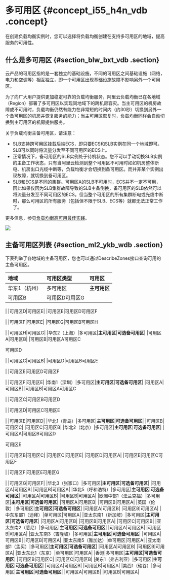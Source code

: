 # 多可用区 {#concept_i55_h4n_vdb .concept}

在创建负载均衡实例时，您可以选择将负载均衡创建在支持多可用区的地域，提高服务的可用性。

## 什么是多可用区 {#section_blw_bxt_vdb .section}

云产品的可用区指的是一套独立的基础设施，不同的可用区之间基础设施（网络，电力和空调等）相互独立，即一个可用区出现基础设施故障不影响另外一个可用区。

为了向广大用户提供更加稳定可靠的负载均衡服务，阿里云负载均衡已在各地域（Region）部署了多可用区以实现同地域下的跨机房容灾。当主可用区的机房故障或不可用时，负载均衡仍然有能力在非常短的时间内（约30秒）切换到另外一个备可用区的机房并恢复服务的能力；当主可用区恢复时，负载均衡同样会自动切换到主可用区的机房提供服务。

关于负载均衡主备可用区，请注意：

-   SLB支持跨可用区挂载后端ECS，即只要ECS和SLB实例在同一个地域即可。SLB可以同时将流量分发至不同可用区的ECS上。
-   正常情况下，备可用区的SLB实例处于待机状态。您不可以手动切换SLB实例的主备工作状态，只有当阿里云检测到整个可用区不可用时如如机房整体断电、机房出口光缆中断等，负载均衡才会切换到备可用区。而并非某个实例出现故障，就切换到备可用区。
-   SLB和ECS是不同的集群。可用区A的SLB不可用时，ECS并不一定不可用，因此如果仅因为SLB集群故障导致的SLB主备倒换，备可用区的SLB依然可以将流量分发至不同可用区的ECS。但当整个可用区的所有集群断电或光缆中断时，那么可用区的所有服务（包括但不限于SLB、ECS等）就都无法正常工作了。

更多信息，参见[负载均衡高可用最佳实践](../intl.zh-CN/产品简介/高可用介绍.md#)。

![](http://static-aliyun-doc.oss-cn-hangzhou.aliyuncs.com/assets/img/4155/15516088552835_zh-CN.png)

## 主备可用区列表 {#section_ml2_ykb_wdb .section}

下表列举了各地域的主备可用区，您也可以通过DescribeZones接口查询可用的主备可用区。

|地域|可用区类型|可用区|
|:-|:----|:--|
|华东1（杭州）|多可用区|**主可用区**|**可选备可用区**|
|可用区B|可用区D可用区G

|
|可用区D|可用区E|
|可用区E|可用区D可用区F

|
|可用区F|可用区E|
|可用区G|可用区B可用区H

|
|可用区H|可用区G|
|华东2（上海）|多可用区|**主可用区**|**可选备可用区**|
|可用区A|可用区B|
|可用区B|可用区A可用区C

可用区D

|
|可用区C|可用区B|
|可用区D|可用区B可用区E

|
|可用区E|可用区D可用区F

|
|可用区F|可用区E|
|华南1（深圳）|多可用区|**主可用区**|**可选备可用区**|
|可用区A|可用区B|
|可用区B|可用区A可用区C

|
|可用区C|可用区B可用区D

|
|可用区D|可用区C可用区E

|
|可用区E|可用区D|
|华北1（青岛）|多可用区|**主可用区**|**可选备可用区**|
|可用区B|可用区C|
|可用区C|可用区B|
|华北2（北京）|多可用区|**主可用区**|**可选备可用区**|
|可用区A|可用区B可用区D

可用区E

|
|可用区B|可用区C|
|可用区C|可用区E|
|可用区D|可用区A|
|可用区E|可用区C可用区F

|
|可用区F|可用区E可用区G

|
|可用区G|可用区F|
|华北3（张家口）|多可用区|**主可用区**|**可选备可用区**|
|可用区A|可用区B|
|可用区B|可用区A|
|华北5（呼和浩特）|多可用区|**主可用区**|**可选备可用区**|
|可用区A|可用区B|
|可用区B|可用区A|
|欧洲中部1（法兰克福）|多可用区|**主可用区**|**可选备可用区**|
|可用区A|可用区B|
|可用区B|可用区A|
|英国（伦敦）|多可用区|**主可用区**|**可选备可用区**|
|可用区A|可用区B|
|可用区B|可用区A|
|中东东部1（迪拜）|单可用区|可用区A|
|亚太东南1（新加坡）|多可用区|**主可用区**|**可选备可用区**|
|可用区A|可用区B|
|可用区B|可用区A|
|可用区C|可用区B|
|亚太东南2（悉尼）|多可用区|**主可用区**|**可选备可用区**|
|可用区A|可用区B|
|可用区B|可用区A|
|亚太东南3（吉隆坡）|多可用区|**主可用区**|**可选备可用区**|
|可用区A|可用区B|
|可用区B|可用区A|
|亚太东南5（雅加达）|单可用区|可用区A|
|亚太南部1（孟买）|多可用区|**主可用区**|**可选备可用区**|
|可用区A|可用区B|
|可用区B|可用区A|
|亚太东北1（东京）|单可用区|可用区A|
|香港|多可用区|**主可用区**|**可选备可用区**|
|可用区B|可用区C|
|可用区C|可用区B|
|美东1（弗吉利亚）|多可用区|**主可用区**|**可选备可用区**|
|可用区A|可用区B|
|可用区B|可用区A|
|美西1（硅谷）|多可用区|**主可用区**|**可选备可用区**|
|可用区A|可用区B|
|可用区B|可用区A|

